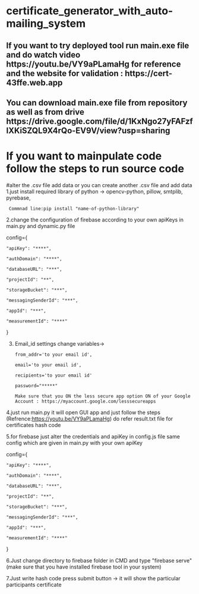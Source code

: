 # certificate_generator_with_auto-mailing_system
<h2>If you want to try deployed tool run main.exe file and do watch video https://youtu.be/VY9aPLamaHg  for reference and the website for validation :  https://cert-43ffe.web.app </h2>
<h2>You can download main.exe file from repository as well as from drive https://drive.google.com/file/d/1KxNgo27yFAFzfIXKiSZQL9X4rQo-EV9V/view?usp=sharing </h2>


<h1>If you want to mainpulate code follow the steps to run source code</h1>
        
        
#alter the .csv file add data or you can create another .csv file and add data  
1.just install required library of python -> opencv-python, pillow, smtplib, pyrebase,

     Commnad line:pip install "name-of-python-library"

2.change the configuration of firebase according to your own apiKeys in main.py and dynamic.py file

config={

    "apiKey": "****",
    
    "authDomain": "****",
    
    "databaseURL": "***",
    
    "projectId": "**",
    
    "storageBucket": "***",
    
    "messagingSenderId": "***",
    
    "appId": "***",
    
    "measurementId": "****"
}

3. Email_id settings change variables-> 

       from_addr='to your email id',

       email='to your email id',

       recipients='to your email id'
       
       password="*****"
       
       Make sure that you ON the less secure app option ON of your Google Account : https://myaccount.google.com/lesssecureapps


    
4.just run main.py it will open GUI app and just follow the steps (Refrence:https://youtu.be/VY9aPLamaHg) do refer result.txt file for certificates hash code


5.for firebase just alter the credentials and apiKey in config.js file same config which are given in main.py with your own apiKey

config={

    "apiKey": "****",
    
    "authDomain": "****",
    
    "databaseURL": "***",
    
    "projectId": "**",
    
    "storageBucket": "***",
    
    "messagingSenderId": "***",
    
    "appId": "***",
    
    "measurementId": "****"
}

6.Just change directory to firebase folder in CMD and  type "firebase serve" (make sure that you have installed firebase tool in your system)

7.Just write hash code press submit button -> it will show the particular participants certificate
